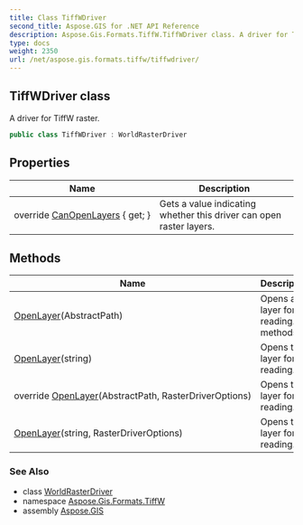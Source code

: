 ```yaml
---
title: Class TiffWDriver
second_title: Aspose.GIS for .NET API Reference
description: Aspose.Gis.Formats.TiffW.TiffWDriver class. A driver for TiffW raster
type: docs
weight: 2350
url: /net/aspose.gis.formats.tiffw/tiffwdriver/
---
```

## TiffWDriver class

A driver for TiffW raster.

```csharp
public class TiffWDriver : WorldRasterDriver
```

## Properties

| Name | Description |
| --- | --- |
| override [CanOpenLayers](../../aspose.gis.formats.tiffw/tiffwdriver/canopenlayers/) { get; } | Gets a value indicating whether this driver can open raster layers. |

## Methods

| Name | Description |
| --- | --- |
| [OpenLayer](../../aspose.gis.formats.worldfile/worldrasterdriver/openlayer/)(AbstractPath) | Opens a layer for reading. (2 methods) |
| [OpenLayer](../../aspose.gis/rasterdriver/openlayer/)(string) | Opens the layer for reading. |
| override [OpenLayer](../../aspose.gis.formats.tiffw/tiffwdriver/openlayer/#openlayer_2)(AbstractPath, RasterDriverOptions) | Opens the layer for reading. |
| [OpenLayer](../../aspose.gis/rasterdriver/openlayer/)(string, RasterDriverOptions) | Opens the layer for reading. |

### See Also

* class [WorldRasterDriver](../../aspose.gis.formats.worldfile/worldrasterdriver/)
* namespace [Aspose.Gis.Formats.TiffW](../../aspose.gis.formats.tiffw/)
* assembly [Aspose.GIS](../../)


